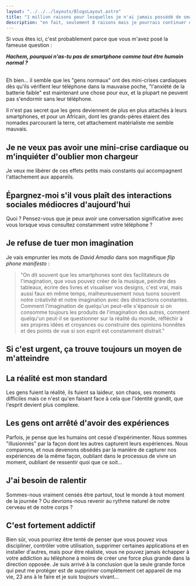 ```yaml
---
layout: "../../../layouts/BlogsLayout.astro"
title: "1 million raisons pour lesquelles je n'ai jamais possédé de smartphone"
description: "en fait, seulement 8 raisons mais je pourrais continuer encore et encore..."
---
```


Si vous êtes ici, c'est probablement parce que vous m'avez posé la fameuse question :

**_Hachem, pourquoi n'as-tu pas de smartphone comme tout être humain normal ?_**

<br />
Eh bien... il semble que les "gens normaux" ont des mini-crises cardiaques dès qu'ils vérifient leur téléphone dans la mauvaise poche, "l'anxiété de la batterie faible" est maintenant une chose pour eux, et la plupart ne peuvent pas s'endormir sans leur téléphone.

Il n'est pas secret que les gens deviennent de plus en plus attachés à leurs smartphones, et pour un Africain, dont les grands-pères étaient des nomades parcourant la terre, cet attachement matérialiste me semble mauvais.

## Je ne veux pas avoir une mini-crise cardiaque ou m'inquiéter d'oublier mon chargeur

Je veux me libérer de ces effets petits mais constants qui accompagnent l'attachement aux appareils.

## Épargnez-moi s'il vous plaît des interactions sociales médiocres d'aujourd'hui

Quoi ? Pensez-vous que je peux avoir une conversation significative avec vous lorsque vous consultez constamment votre téléphone ?

## Je refuse de tuer mon imagination

Je vais emprunter les mots de _David Amadio_ dans son magnifique _flip phone manifesto_ :

> "On dit souvent que les smartphones sont des facilitateurs de l'imagination, que vous pouvez créer de la musique, peindre des tableaux, écrire des livres et visualiser vos designs, c'est vrai, mais aussi faux en même temps, malheureusement nous tuons souvent notre créativité et notre imagination avec des distractions constantes. Comment l'imagination de quelqu'un peut-elle s'épanouir si on consomme toujours les produits de l'imagination des autres, comment quelqu'un peut-il se questionner sur la réalité du monde, réfléchir à ses propres idées et croyances ou construire des opinions honnêtes et des points de vue si son esprit est constamment distrait."

## Si c'est urgent, ça trouve toujours un moyen de m'atteindre

## La réalité est mon standard

Les gens fuient la réalité, ils fuient sa laideur, son chaos, ses moments difficiles mais ce n'est qu'en faisant face à cela que l'identité grandit, que l'esprit devient plus complexe.

## Les gens ont arrêté d'avoir des expériences

Parfois, je pense que les humains ont cessé d'expérimenter. Nous sommes "illusionnés" par la façon dont les autres capturent leurs expériences. Nous comparons, et nous devenons obsédés par la manière de capturer nos expériences de la même façon, oubliant dans le processus de vivre un moment, oubliant de ressentir quoi que ce soit...

## J'ai besoin de ralentir

Sommes-nous vraiment censés être partout, tout le monde à tout moment de la journée ? Ou devrions-nous revenir au rythme naturel de notre cerveau et de notre corps ?

## C'est fortement addictif

Bien sûr, vous pourriez être tenté de penser que vous pouvez vous discipliner, contrôler votre utilisation, supprimer certaines applications et en installer d'autres, mais pour être réaliste, vous ne pouvez jamais échapper à votre addiction au téléphone à moins de créer une force plus grande dans la direction opposée. Je suis arrivé à la conclusion que la seule grande force qui peut me protéger est de supprimer complètement cet appareil de ma vie, 23 ans à le faire et je suis toujours vivant...
